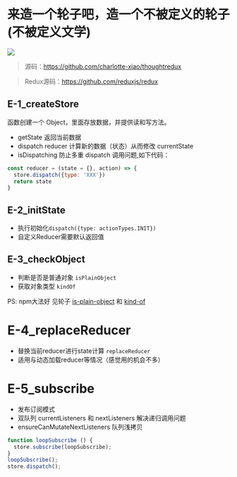 # 来造一个轮子吧，造一个不被定义的轮子(不被定义文学)

![](https://p3-juejin.byteimg.com/tos-cn-i-k3u1fbpfcp/8708739b76f94e7e86b6825c7efac988~tplv-k3u1fbpfcp-zoom-1.image)

> 源码：https://github.com/charlotte-xiao/thoughtredux

> Redux源码：https://github.com/reduxjs/redux

## E-1_createStore

函数创建一个 Object，里面存放数据，并提供读和写方法。

- getState 返回当前数据
- dispatch reducer 计算新的数据（状态）从而修改 currentState
- isDispatching 防止多重 dispatch 调用问题,如下代码：

```javascript
const reducer = (state = {}, action) => {
  store.dispatch({type: 'XXX'})
  return state
}
```

## E-2_initState

- 执行初始化`dispatch({type: actionTypes.INIT})`
- 自定义Reducer需要默认返回值

## E-3_checkObject

- 判断是否是普通对象 `isPlainObject`
- 获取对象类型 `kindOf`

PS: npm大法好 见轮子 [is-plain-object](https://www.npmjs.com/package/is-plain-object) 和 [kind-of](https://www.npmjs.com/package/kind-of)

# E-4_replaceReducer

- 替换当前reducer进行state计算 `replaceReducer`
- 适用与动态加载reducer等情况（感觉用的机会不多）

# E-5_subscribe

- 发布订阅模式
- 双队列 currentListeners 和 nextListeners 解决递归调用问题
- ensureCanMutateNextListeners 队列浅拷贝

```javascript
function loopSubscribe () {
  store.subscribe(loopSubscribe);
}
loopSubscribe();
store.dispatch();
```
